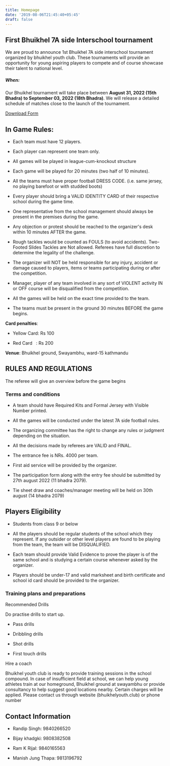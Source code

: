 ```yaml
---
title: Homepage
date: '2019-08-06T21:45:40+05:45'
draft: false
---
```

First Bhuikhel 7A side Interschool tournament
--------------

We are proud to announce 1st Bhuikhel 7A side interschool tournament organized by bhuikhel youth club. These tournaments will provide an opportunity for young aspiring players to compete and of course showcase their talent to national level.

##### When:
Our Bhuikhel tournament will take place between **August 31, 2022 (15th Bhadra) to September 03, 2022 (18th Bhadra)**. We will release a detailed schedule of matches close to the launch of the tournament.

<div class="mb-24">
    <a href="/assets/pdf/interschool-form.pdf" class="btn-getstarted scrollto" target="_blank">Download Form</a>
</div>

In Game Rules:
--------------

-   Each team must have 12 players.

-   Each player can represent one team only.

-   All games will be played in league-cum-knockout structure 

-   Each game will be played for 20 minutes (two half of 10 minutes).

-   All the teams must have proper football DRESS CODE. (i.e. same jersey, no playing barefoot or with studded boots)

-   Every player should bring a VALID IDENTITY CARD of their respective school during the game time.

-   One representative from the school management should always be present in the premises during the game.

-   Any objection or protest should be reached to the organizer's desk within 10 minutes AFTER the game.

-   Rough tackles would be counted as FOULS (to avoid accidents). Two-Footed Slides Tackles are Not allowed. Referees have full discretion to determine the legality of the challenge.

-   The organizer will NOT be held responsible for any injury, accident or damage caused to players, items or teams participating during or after the competition.

-   Manager, player of any team involved in any sort of VIOLENT activity IN or OFF course will be disqualified from the competition.

-   All the games will be held on the exact time provided to the team.

-   The teams must be present in the ground 30 minutes BEFORE the game begins.

**Card penalties**:

-   Yellow Card: Rs 100

-   Red Card   : Rs 200

**Venue**: Bhuikhel ground, Swayambhu, ward-15 kathmandu

RULES AND REGULATIONS
---------------------

The referee will give an overview before the game begins

### Terms and conditions

-   A team should have Required Kits and Formal Jersey with Visible Number printed.

-   All the games will be conducted under the latest 7A side football rules.

-   The organizing committee has the right to change any rules or judgment depending on the situation.

-   All the decisions made by referees are VALID and FINAL.

-   The entrance fee is NRs. 4000 per team.

-   First aid service will be provided by the organizer.

-   The participation form along with the entry fee should be submitted by 27th august 2022 (11 bhadra 2079).

-   Tie sheet draw and coaches/manager meeting will be held on 30th august (14 bhadra 2079)

Players Eligibility
-------------------

-   Students from class 9 or below

-   All the players should be regular students of the school which they represent. If any outsider or other level players are found to be playing from the team, the team will be DISQUALIFIED.

-   Each team should provide Valid Evidence to prove the player is of the same school and is studying a certain course whenever asked by the organizer.

-   Players should be under-17 and valid marksheet and birth certificate and school id card should be provided to the organizer.

### Training plans and preparations


Recommended Drills

Do practise drills to start up.

-   Pass drills

-   Dribbling drills

-   Shot drills

-   First touch drills


Hire a coach

Bhuikhel youth club is ready to provide training sessions in the school compound. In case of insufficient field at school, we can help young athletes train at our homeground, Bhuikhel ground at swayambhu or provide consultancy to help suggest good locations nearby. Certain charges will be applied. Please contact us through website (bhuikhelyouth.club) or phone number

Contact Information
-------------------

-   Randip Singh: 9840266520

-   Bijay khadgki: 9808382508

-   Ram K Rijal: 9840165563 

-   Manish Jung Thapa: 9813196792